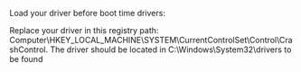 Load your driver before boot time drivers:

Replace your driver in this registry path: Computer\HKEY_LOCAL_MACHINE\SYSTEM\CurrentControlSet\Control\CrashControl.
The driver should be located in C:\Windows\System32\drivers to be found
